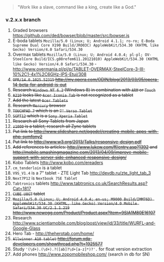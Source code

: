> "Work like a slave, command like a king, create like a God."

### v.2.x.x branch
1. Graded browsers https://github.com/ded/bowser/blob/master/src/bowser.js
1. E-boda tablets `Mozilla/5.0 (Linux; U; Android 4.1.1; ro-ro; E-Boda Supreme Dual Core X190 Build/JRO03C) AppleWebKit/534.30 (KHTML like Gecko) Version/4.0 Safari/534.30`
1. Overmax tablets `Mozilla/5.0 (Linux; U; Android 4.0.4; pl-pl; OV-SteelCore Build/ICS.g08refem611.20121010) AppleWebKit/534.30 (KHTML like Gecko) Version/4.0 Safari/534.30` - http://www.overmania.pl/pl/p/TABLET-OVERMAX-SteelCore-3-III-10%2C1-4x1%2C6GHz-IPS-Etui/308
1. <s>`OPR/14.0.1025.52315` http://my.opera.com/ODIN/blog/2013/03/05/opera-14-beta-for-android-is-out</s>
1. <s>Research `Windows NT 6.2` (Windows 8) in combination with `ARM` or `Touch`</s>
1. <s>`A210` looks like `Acer Iconia Tab` is not recognized as a tablet</s>
1. <s>Add the latest `Acer Tablets`</s>
1. <s>Research `Mercury` browser</s>
1. <s>`TOUCHPAD 7` which is an `7" Verso Tablet`</s>
1. <s>`SGPT12` which is a `Sony Xperia Tablet`</s>
1. <s>Research all Sony Tablets from Japan</s>
1. <s>`z1000` is a tablet; research all Zync tablets</s>
1. <s>Put link to http://www.slideshare.net/pgodel/creating-mobile-apps-with-php-symfony2</s>
1. <s>Put link to http://www.w3.org/2013/Talks/responsive-design.pdf</s>
1. <s>Add references to articles: http://www.lukew.com/ff/entry.asp?1392 and http://mobile.smashingmagazine.com/2013/04/09/improve-mobile-support-with-server-side-enhanced-responsive-design/</s>
1. Kobo Tablets http://www.kobo.com/ereaders
1. `cm_tenderloin` is a tablet
1. `V9S_V1.4` is a 7" tablet - ZTE Light Tab http://devdb.ru/zte_light_tab_3
1. `Next7P12` is `Nextbook 7SE Tablet`
1. `Tabtronics` tablets http://www.tabtronics.co.uk/SearchResults.asp?Cat=1817
1. <s>`CUBE U8GT` tablet</s>
1. <s>`Mozilla/5.0 (Linux; U; Android 4.0.4; en-us; M9000 Build/IMM76D) AppleWebKit/534.30 (KHTML, like Gecko) Version/4.0 Mobile Safari/534.30 UC/2.1.1.219` http://www.newegg.com/Product/Product.aspx?Item=9SIA1M80E16107</s>
1. Research http://www.scientiamobile.com/blog/post/view/id/33/title/WURFL-and-Google-Glass
1. Hero Tab - http://theherotab.com/home/
1. <s>`Allwinner A10 tablet` http://forum.xda-developers.com/showthread.php?t=1925577</s>
1. Study `'(\d+).(\d+).?([ab]?\d+[a-z]*)?'.` for float version extraction
1. Add phones http://www.zopomobileshop.com/ (search in db for SN)